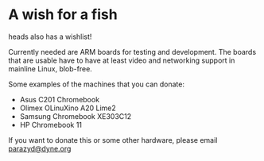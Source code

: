 A wish for a fish
=================

heads also has a wishlist!

Currently needed are ARM boards for testing and development. The boards that are
usable have to have at least video and networking support in mainline Linux,
blob-free.

Some examples of the machines that you can donate:

* Asus C201 Chromebook
* Olimex OLinuXino A20 Lime2
* Samsung Chromebook XE303C12
* HP Chromebook 11

If you want to donate this or some other hardware, please email
[parazyd@dyne.org](mailto:parazyd@dyne.org)

